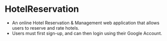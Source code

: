 # HotelReservation

* An online Hotel Reservation &amp; Management web application that allows users to reserve and rate hotels.
* Users must first sign-up, and can then login using their Google Account. 
